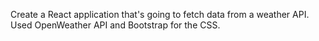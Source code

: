 Create a React application that's going to fetch data from a weather API.
Used OpenWeather API and Bootstrap for the CSS.
